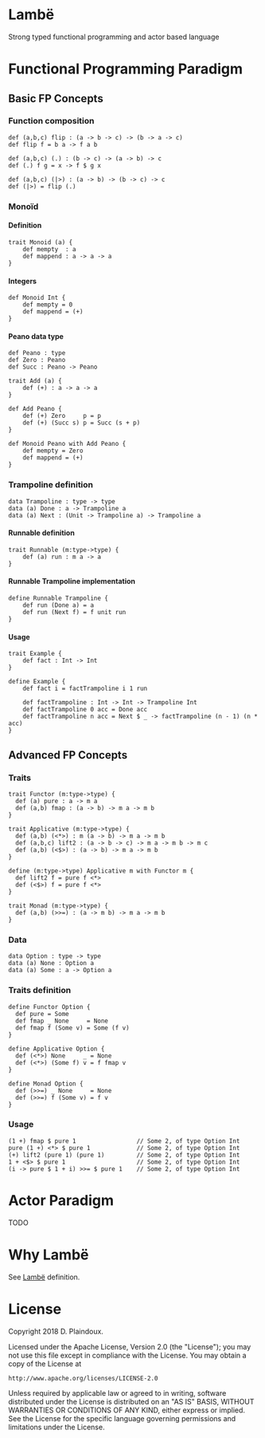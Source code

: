 # Lambë 

Strong typed functional programming and actor based language

# Functional Programming Paradigm

## Basic FP Concepts

### Function composition

```
def (a,b,c) flip : (a -> b -> c) -> (b -> a -> c)
def flip f = b a -> f a b

def (a,b,c) (.) : (b -> c) -> (a -> b) -> c
def (.) f g = x -> f $ g x

def (a,b,c) (|>) : (a -> b) -> (b -> c) -> c
def (|>) = flip (.)
```

### Monoïd

#### Definition

```
trait Monoid (a) {
    def mempty  : a
    def mappend : a -> a -> a 
}
```

#### Integers

```
def Monoid Int {
    def mempty = 0
    def mappend = (+)
}
```

#### Peano data type

```
def Peano : type
def Zero : Peano
def Succ : Peano -> Peano

trait Add (a) {
    def (+) : a -> a -> a
}

def Add Peano {
    def (+) Zero     p = p
    def (+) (Succ s) p = Succ (s + p)
}

def Monoid Peano with Add Peano {
    def mempty = Zero
    def mappend = (+)
}
```

### Trampoline definition

```
data Trampoline : type -> type
data (a) Done : a -> Trampoline a
data (a) Next : (Unit -> Trampoline a) -> Trampoline a
```
#### Runnable definition

```
trait Runnable (m:type->type) {
    def (a) run : m a -> a
}
```
#### Runnable Trampoline implementation

```
define Runnable Trampoline {
    def run (Done a) = a
    def run (Next f) = f unit run
}
```

#### Usage

```
trait Example {
    def fact : Int -> Int
}

define Example {
    def fact i = factTrampoline i 1 run

    def factTrampoline : Int -> Int -> Trampoline Int
    def factTrampoline 0 acc = Done acc
    def factTrampoline n acc = Next $ _ -> factTrampoline (n - 1) (n * acc)
}    
```

## Advanced FP Concepts

### Traits

``` 
trait Functor (m:type->type) {
  def (a) pure : a -> m a
  def (a,b) fmap : (a -> b) -> m a -> m b
}

trait Applicative (m:type->type) {
  def (a,b) (<*>) : m (a -> b) -> m a -> m b
  def (a,b,c) lift2 : (a -> b -> c) -> m a -> m b -> m c
  def (a,b) (<$>) : (a -> b) -> m a -> m b
}

define (m:type->type) Applicative m with Functor m {
  def lift2 f = pure f <*>
  def (<$>) f = pure f <*>
}

trait Monad (m:type->type) {
  def (a,b) (>>=) : (a -> m b) -> m a -> m b
}
```

### Data

```
data Option : type -> type
data (a) None : Option a
data (a) Some : a -> Option a
```

### Traits definition

```
define Functor Option {
  def pure = Some
  def fmap _ None     = None
  def fmap f (Some v) = Some (f v)
}

define Applicative Option {
  def (<*>) None     _ = None
  def (<*>) (Some f) v = f fmap v
}

define Monad Option {
  def (>>=) _ None     = None
  def (>>=) f (Some v) = f v
}
```

### Usage

```
(1 +) fmap $ pure 1                 // Some 2, of type Option Int 
pure (1 +) <*> $ pure 1             // Some 2, of type Option Int 
(+) lift2 (pure 1) (pure 1)         // Some 2, of type Option Int 
1 + <$> $ pure 1                    // Some 2, of type Option Int 
(i -> pure $ 1 + i) >>= $ pure 1    // Some 2, of type Option Int 
```

# Actor Paradigm

TODO

# Why Lambë

See [Lambë](http://tolkiengateway.net/wiki/Lambë) definition.

# License

Copyright 2018 D. Plaindoux.

Licensed under the Apache License, Version 2.0 (the "License");
you may not use this file except in compliance with the License.
You may obtain a copy of the License at

    http://www.apache.org/licenses/LICENSE-2.0

Unless required by applicable law or agreed to in writing, software
distributed under the License is distributed on an "AS IS" BASIS,
WITHOUT WARRANTIES OR CONDITIONS OF ANY KIND, either express or implied.
See the License for the specific language governing permissions and
limitations under the License.
